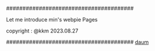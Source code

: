 #######################################

Let me introduce min's webpie Pages

copyright : @kkm 2023.08.27

#######################################
<a href="https://www.daum.net">daum</a>
